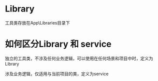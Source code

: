 # Library
工具类存放在App\Libraries目录下

# 如何区分Library 和 service

独立的工具类，不涉及任何业务逻辑，可以使用在任何场景和项目中时，定义为Library

涉及业务逻辑，仅适用与当前项目的类，定义为service
